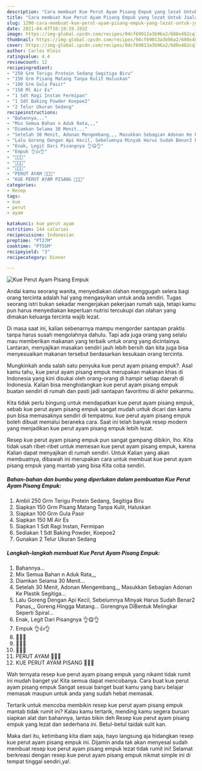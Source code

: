 ```yaml
---
description: "Cara membuat Kue Perut Ayam Pisang Empuk yang lezat Untuk Jualan"
title: "Cara membuat Kue Perut Ayam Pisang Empuk yang lezat Untuk Jualan"
slug: 1290-cara-membuat-kue-perut-ayam-pisang-empuk-yang-lezat-untuk-jualan
date: 2021-04-07T10:19:19.193Z
image: https://img-global.cpcdn.com/recipes/94cf69013a3b96a2/680x482cq70/kue-perut-ayam-pisang-empuk-foto-resep-utama.jpg
thumbnail: https://img-global.cpcdn.com/recipes/94cf69013a3b96a2/680x482cq70/kue-perut-ayam-pisang-empuk-foto-resep-utama.jpg
cover: https://img-global.cpcdn.com/recipes/94cf69013a3b96a2/680x482cq70/kue-perut-ayam-pisang-empuk-foto-resep-utama.jpg
author: Carlos Klein
ratingvalue: 4.4
reviewcount: 12
recipeingredient:
- "250 Grm Terigu Protein Sedang Segitiga Biru"
- "150 Grm Pisang Matang Tanpa Kulit Haluskan"
- "100 Grm Gula Pasir"
- "150 Ml Air Es"
- "1 Sdt Ragi Instan Fermipan"
- "1 Sdt Baking Powder Koepoe2"
- "2 Telur Ukuran Sedang"
recipeinstructions:
- "Bahannya..."
- "Mix Semua Bahan n Aduk Rata,,,"
- "Diamkan Selama 30 Menit..."
- "Setelah 30 Menit, Adonan Mengembang,,, Masukkan Sebagian Adonan Ke Plastik Segitiga..."
- "Lalu Goreng Dengan Api Kecil, Sebelumnya Minyak Harus Sudah Benar2 Panas,,, Goreng Hingga Matang... Gorengnya DiBentuk Melingkar Seperti Spiral..."
- "Enak, Legit Dari Pisangnya 👌😋👌"
- "Empuk 👌👍👌"
- "🍌🍌🍌"
- "🥚🥚🥚"
- "🥚🍌🥚"
- "PERUT AYAM 🍌🥚🍌"
- "KUE PERUT AYAM PISANG 💛💛💛"
categories:
- Resep
tags:
- kue
- perut
- ayam

katakunci: kue perut ayam 
nutrition: 144 calories
recipecuisine: Indonesian
preptime: "PT27M"
cooktime: "PT55M"
recipeyield: "3"
recipecategory: Dinner

---
```



![Kue Perut Ayam Pisang Empuk](https://img-global.cpcdn.com/recipes/94cf69013a3b96a2/680x482cq70/kue-perut-ayam-pisang-empuk-foto-resep-utama.jpg)

Andai kamu seorang wanita, menyediakan olahan menggugah selera bagi orang tercinta adalah hal yang mengasyikan untuk anda sendiri. Tugas seorang istri bukan sekadar mengerjakan pekerjaan rumah saja, tetapi kamu pun harus menyediakan keperluan nutrisi tercukupi dan olahan yang dimakan keluarga tercinta wajib lezat.

Di masa  saat ini, kalian sebenarnya mampu mengorder santapan praktis tanpa harus susah mengolahnya dahulu. Tapi ada juga orang yang selalu mau memberikan makanan yang terbaik untuk orang yang dicintainya. Lantaran, menyajikan masakan sendiri jauh lebih bersih dan kita juga bisa menyesuaikan makanan tersebut berdasarkan kesukaan orang tercinta. 



Mungkinkah anda salah satu penyuka kue perut ayam pisang empuk?. Asal kamu tahu, kue perut ayam pisang empuk merupakan makanan khas di Indonesia yang kini disukai oleh orang-orang di hampir setiap daerah di Indonesia. Kalian bisa menghidangkan kue perut ayam pisang empuk buatan sendiri di rumah dan pasti jadi santapan favoritmu di akhir pekanmu.

Kita tidak perlu bingung untuk mendapatkan kue perut ayam pisang empuk, sebab kue perut ayam pisang empuk sangat mudah untuk dicari dan kamu pun bisa memasaknya sendiri di tempatmu. kue perut ayam pisang empuk boleh dibuat memalui beraneka cara. Saat ini telah banyak resep modern yang menjadikan kue perut ayam pisang empuk lebih lezat.

Resep kue perut ayam pisang empuk pun sangat gampang dibikin, lho. Kita tidak usah ribet-ribet untuk memesan kue perut ayam pisang empuk, karena Kalian dapat menyajikan di rumah sendiri. Untuk Kalian yang akan membuatnya, dibawah ini merupakan cara untuk membuat kue perut ayam pisang empuk yang mantab yang bisa Kita coba sendiri.

<!--inarticleads1-->

##### Bahan-bahan dan bumbu yang diperlukan dalam pembuatan Kue Perut Ayam Pisang Empuk:

1. Ambil 250 Grm Terigu Protein Sedang, Segitiga Biru
1. Siapkan 150 Grm Pisang Matang Tanpa Kulit, Haluskan
1. Siapkan 100 Grm Gula Pasir
1. Siapkan 150 Ml Air Es
1. Siapkan 1 Sdt Ragi Instan, Fermipan
1. Sediakan 1 Sdt Baking Powder, Koepoe2
1. Gunakan 2 Telur Ukuran Sedang




<!--inarticleads2-->

##### Langkah-langkah membuat Kue Perut Ayam Pisang Empuk:

1. Bahannya...
1. Mix Semua Bahan n Aduk Rata,,,
1. Diamkan Selama 30 Menit...
1. Setelah 30 Menit, Adonan Mengembang,,, Masukkan Sebagian Adonan Ke Plastik Segitiga...
1. Lalu Goreng Dengan Api Kecil, Sebelumnya Minyak Harus Sudah Benar2 Panas,,, Goreng Hingga Matang... Gorengnya DiBentuk Melingkar Seperti Spiral...
1. Enak, Legit Dari Pisangnya 👌😋👌
1. Empuk 👌👍👌
1. 🍌🍌🍌
1. 🥚🥚🥚
1. 🥚🍌🥚
1. PERUT AYAM 🍌🥚🍌
1. KUE PERUT AYAM PISANG 💛💛💛




Wah ternyata resep kue perut ayam pisang empuk yang nikamt tidak rumit ini mudah banget ya! Kita semua dapat mencobanya. Cara buat kue perut ayam pisang empuk Sangat sesuai banget buat kamu yang baru belajar memasak maupun untuk anda yang sudah hebat memasak.

Tertarik untuk mencoba membikin resep kue perut ayam pisang empuk mantab tidak rumit ini? Kalau kamu tertarik, mending kamu segera buruan siapkan alat dan bahannya, lantas bikin deh Resep kue perut ayam pisang empuk yang lezat dan sederhana ini. Betul-betul taidak sulit kan. 

Maka dari itu, ketimbang kita diam saja, hayo langsung aja hidangkan resep kue perut ayam pisang empuk ini. Dijamin anda tak akan menyesal sudah membuat resep kue perut ayam pisang empuk lezat tidak rumit ini! Selamat berkreasi dengan resep kue perut ayam pisang empuk nikmat simple ini di tempat tinggal sendiri,ya!.

